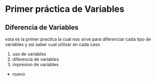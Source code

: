 # Primer práctica de Variables
## Diferencia de Variables
 esta es la primer practica la cual nos sirve para diferenciar cada tipo de variables y así saber cual utilizar en cada caso
1. uso de variables
2. diferencia de variables
3. impresion de variables

* nuevo
  
